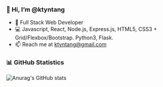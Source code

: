 ### 👋 Hi, I’m @ktyntang

- 🌱 Full Stack Web Developer
- 💻 Javascript, React, Node.js, Express.js, HTML5, CSS3 + Grid/Flexbox/Bootstrap. Python3, Flask.
- 📫 Reach me at ktyntang@gmail.com

### 📊 GitHub Statistics
![Anurag's GitHub stats](https://github-readme-stats.vercel.app/api?username=ktyntang&show_icons=true&theme=dracula)



<!---
ktyntang/ktyntang is a ✨ special ✨ repository because its `README.md` (this file) appears on your GitHub profile.
You can click the Preview link to take a look at your changes.

